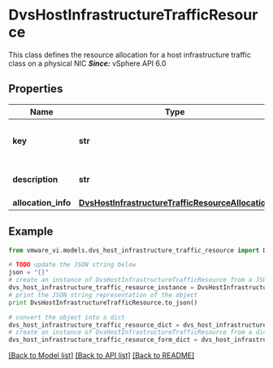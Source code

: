 # DvsHostInfrastructureTrafficResource

This class defines the resource allocation for a host infrastructure traffic class on a physical NIC  ***Since:*** vSphere API 6.0 

## Properties
Name | Type | Description | Notes
------------ | ------------- | ------------- | -------------
**key** | **str** | The key of the host infrastructure resource.  Possible value can be of *DistributedVirtualSwitchHostInfrastructureTrafficClass_enum*.  ***Since:*** vSphere API 6.0  | 
**description** | **str** | The description of the host infrastructure resource.  This property is ignored for update operation.  ***Since:*** vSphere API 6.0  | [optional] 
**allocation_info** | [**DvsHostInfrastructureTrafficResourceAllocation**](DvsHostInfrastructureTrafficResourceAllocation.md) |  | 

## Example

```python
from vmware_vi.models.dvs_host_infrastructure_traffic_resource import DvsHostInfrastructureTrafficResource

# TODO update the JSON string below
json = "{}"
# create an instance of DvsHostInfrastructureTrafficResource from a JSON string
dvs_host_infrastructure_traffic_resource_instance = DvsHostInfrastructureTrafficResource.from_json(json)
# print the JSON string representation of the object
print DvsHostInfrastructureTrafficResource.to_json()

# convert the object into a dict
dvs_host_infrastructure_traffic_resource_dict = dvs_host_infrastructure_traffic_resource_instance.to_dict()
# create an instance of DvsHostInfrastructureTrafficResource from a dict
dvs_host_infrastructure_traffic_resource_form_dict = dvs_host_infrastructure_traffic_resource.from_dict(dvs_host_infrastructure_traffic_resource_dict)
```
[[Back to Model list]](../README.md#documentation-for-models) [[Back to API list]](../README.md#documentation-for-api-endpoints) [[Back to README]](../README.md)


